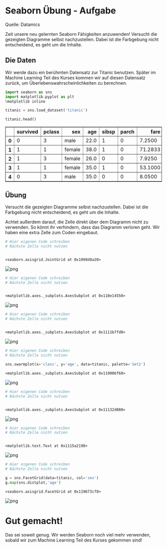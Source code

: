 # Seaborn Übung - Aufgabe

Quelle: Datamics

Zeit unsere neu gelernten Seaborn Fähigkeiten anzuwenden! Versucht die gezeigten Diagramme selbst nachzustellen. Dabei ist die Farbgebung nicht entscheidend, es geht um die Inhalte.
## Die Daten
Wir werde dazu ein berühmten Datensatz zur Titanic benutzen. Später im Machine Learning Teil des Kurses kommen wir auf diesen Datensatz zurück, um Überlebenswahrscheinlichkeiten zu berechnen.


```python
import seaborn as sns
import matplotlib.pyplot as plt
%matplotlib inline
```


```python
titanic = sns.load_dataset('titanic')
```


```python
titanic.head()
```




<div>
<table border="1" class="dataframe">
  <thead>
    <tr style="text-align: right;">
      <th></th>
      <th>survived</th>
      <th>pclass</th>
      <th>sex</th>
      <th>age</th>
      <th>sibsp</th>
      <th>parch</th>
      <th>fare</th>
      <th>embarked</th>
      <th>class</th>
      <th>who</th>
      <th>adult_male</th>
      <th>deck</th>
      <th>embark_town</th>
      <th>alive</th>
      <th>alone</th>
    </tr>
  </thead>
  <tbody>
    <tr>
      <th>0</th>
      <td>0</td>
      <td>3</td>
      <td>male</td>
      <td>22.0</td>
      <td>1</td>
      <td>0</td>
      <td>7.2500</td>
      <td>S</td>
      <td>Third</td>
      <td>man</td>
      <td>True</td>
      <td>NaN</td>
      <td>Southampton</td>
      <td>no</td>
      <td>False</td>
    </tr>
    <tr>
      <th>1</th>
      <td>1</td>
      <td>1</td>
      <td>female</td>
      <td>38.0</td>
      <td>1</td>
      <td>0</td>
      <td>71.2833</td>
      <td>C</td>
      <td>First</td>
      <td>woman</td>
      <td>False</td>
      <td>C</td>
      <td>Cherbourg</td>
      <td>yes</td>
      <td>False</td>
    </tr>
    <tr>
      <th>2</th>
      <td>1</td>
      <td>3</td>
      <td>female</td>
      <td>26.0</td>
      <td>0</td>
      <td>0</td>
      <td>7.9250</td>
      <td>S</td>
      <td>Third</td>
      <td>woman</td>
      <td>False</td>
      <td>NaN</td>
      <td>Southampton</td>
      <td>yes</td>
      <td>True</td>
    </tr>
    <tr>
      <th>3</th>
      <td>1</td>
      <td>1</td>
      <td>female</td>
      <td>35.0</td>
      <td>1</td>
      <td>0</td>
      <td>53.1000</td>
      <td>S</td>
      <td>First</td>
      <td>woman</td>
      <td>False</td>
      <td>C</td>
      <td>Southampton</td>
      <td>yes</td>
      <td>False</td>
    </tr>
    <tr>
      <th>4</th>
      <td>0</td>
      <td>3</td>
      <td>male</td>
      <td>35.0</td>
      <td>0</td>
      <td>0</td>
      <td>8.0500</td>
      <td>S</td>
      <td>Third</td>
      <td>man</td>
      <td>True</td>
      <td>NaN</td>
      <td>Southampton</td>
      <td>no</td>
      <td>True</td>
    </tr>
  </tbody>
</table>
</div>



## Übung
Versucht die gezeigten Diagramme selbst nachzustellen. Dabei ist die Farbgebung nicht entscheidend, es geht um die Inhalte.

Achtet außerdem darauf, die Zelle direkt über dem Diagramm nicht zu verwenden. So könnt ihr verhindern, dass das Diagramm verloren geht. Wir haben eine extra Zelle zum Coden eingebaut.


```python
# Hier eigenen Code schreiben
# Nächste Zelle nicht nutzen
```


```python

```




    <seaborn.axisgrid.JointGrid at 0x1098d8a20>




    
![png](/home/stefan/Code/Github_ContactStefanBauer/Cheatsheets-Python/02_DataScience/05_Seaborn/Markdown/07-Aufgabe_Seaborn_Uebung_6_1.png)
    



```python
# Hier eigenen Code schreiben
# Nächste Zelle nicht nutzen
```


```python

```




    <matplotlib.axes._subplots.AxesSubplot at 0x110e14550>




    
![png](/home/stefan/Code/Github_ContactStefanBauer/Cheatsheets-Python/02_DataScience/05_Seaborn/Markdown/07-Aufgabe_Seaborn_Uebung_8_1.png)
    



```python
# Hier eigenen Code schreiben
# Nächste Zelle nicht nutzen
```


```python

```




    <matplotlib.axes._subplots.AxesSubplot at 0x1111b7fd0>




    
![png](/home/stefan/Code/Github_ContactStefanBauer/Cheatsheets-Python/02_DataScience/05_Seaborn/Markdown/07-Aufgabe_Seaborn_Uebung_10_1.png)
    



```python
# Hier eigenen Code schreiben
# Nächste Zelle nicht nutzen
```


```python
sns.swarmplot(x='class', y='age', data=titanic, palette='Set2')
```




    <matplotlib.axes._subplots.AxesSubplot at 0x119006f60>




    
![png](/home/stefan/Code/Github_ContactStefanBauer/Cheatsheets-Python/02_DataScience/05_Seaborn/Markdown/07-Aufgabe_Seaborn_Uebung_12_1.png)
    



```python
# Hier eigenen Code schreiben
# Nächste Zelle nicht nutzen
```


```python

```




    <matplotlib.axes._subplots.AxesSubplot at 0x11132d080>




    
![png](/home/stefan/Code/Github_ContactStefanBauer/Cheatsheets-Python/02_DataScience/05_Seaborn/Markdown/07-Aufgabe_Seaborn_Uebung_14_1.png)
    



```python
# Hier eigenen Code schreiben
# Nächste Zelle nicht nutzen
```


```python

```




    <matplotlib.text.Text at 0x1115a2198>




    
![png](/home/stefan/Code/Github_ContactStefanBauer/Cheatsheets-Python/02_DataScience/05_Seaborn/Markdown/07-Aufgabe_Seaborn_Uebung_16_1.png)
    



```python
# Hier eigenen Code schreiben
# Nächste Zelle nicht nutzen
```


```python
g = sns.FacetGrid(data=titanic, col='sex')
g.map(sns.distplot,'age')
```




    <seaborn.axisgrid.FacetGrid at 0x119673cf8>




    
![png](/home/stefan/Code/Github_ContactStefanBauer/Cheatsheets-Python/02_DataScience/05_Seaborn/Markdown/07-Aufgabe_Seaborn_Uebung_18_1.png)
    


# Gut gemacht!

Das sei soweit genug. Wir werden Seaborn noch viel mehr verwenden, sobald wir zum Machine Learning Teil des Kurses gekommen sind!
